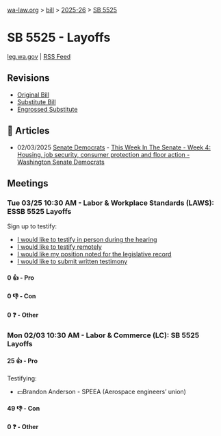 [wa-law.org](/) > [bill](/bill/) > [2025-26](/bill/2025-26/) > [SB 5525](/bill/2025-26/sb/5525/)

# SB 5525 - Layoffs
[leg.wa.gov](https://app.leg.wa.gov/billsummary?BillNumber=5525&Year=2025&Initiative=false) | [RSS Feed](./rss.xml)

## Revisions
* [Original Bill](1/)
* [Substitute Bill](S/)
* [Engrossed Substitute](S.E/)

## 📰 Articles
* 02/03/2025 [Senate Democrats](/org/senate_democrats/) - [This Week In The Senate - Week 4: Housing, job security, consumer protection and floor action - Washington Senate Democrats](https://senatedemocrats.wa.gov/blog/2025/02/02/this-week-in-the-senate-week-4-housing-job-security-consumer-protection-and-floor-action/#:~:text=Senate%20Bill%205525)

## Meetings
### Tue 03/25 10:30 AM - Labor & Workplace Standards (LAWS): ESSB 5525 Layoffs
Sign up to testify:
* [I would like to testify in person during the hearing](https://app.leg.wa.gov/csi/Testifier/Add?chamber=House&mId=33164&aId=166215&caId=26706&tId=1)
* [I would like to testify remotely](https://app.leg.wa.gov/csi/Testifier/Add?chamber=House&mId=33164&aId=166215&caId=26706&tId=2)
* [I would like my position noted for the legislative record](https://app.leg.wa.gov/csi/Testifier/Add?chamber=House&mId=33164&aId=166215&caId=26706&tId=3)
* [I would like to submit written testimony](https://app.leg.wa.gov/csi/Testifier/Add?chamber=House&mId=33164&aId=166215&caId=26706&tId=4)

#### 0 👍 - Pro

#### 0 👎 - Con

#### 0 ❓ - Other

### Mon 02/03 10:30 AM - Labor & Commerce (LC): SB 5525 Layoffs
#### 25 👍 - Pro
Testifying:
* 💵Brandon Anderson - SPEEA (Aerospace engineers’ union)

#### 49 👎 - Con

#### 0 ❓ - Other
